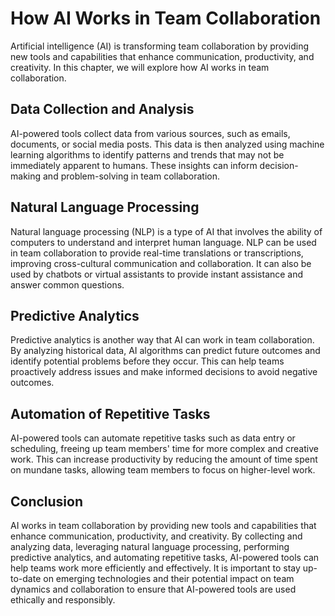 How AI Works in Team Collaboration
=====================================================================================

Artificial intelligence (AI) is transforming team collaboration by providing new tools and capabilities that enhance communication, productivity, and creativity. In this chapter, we will explore how AI works in team collaboration.

Data Collection and Analysis
----------------------------

AI-powered tools collect data from various sources, such as emails, documents, or social media posts. This data is then analyzed using machine learning algorithms to identify patterns and trends that may not be immediately apparent to humans. These insights can inform decision-making and problem-solving in team collaboration.

Natural Language Processing
---------------------------

Natural language processing (NLP) is a type of AI that involves the ability of computers to understand and interpret human language. NLP can be used in team collaboration to provide real-time translations or transcriptions, improving cross-cultural communication and collaboration. It can also be used by chatbots or virtual assistants to provide instant assistance and answer common questions.

Predictive Analytics
--------------------

Predictive analytics is another way that AI can work in team collaboration. By analyzing historical data, AI algorithms can predict future outcomes and identify potential problems before they occur. This can help teams proactively address issues and make informed decisions to avoid negative outcomes.

Automation of Repetitive Tasks
------------------------------

AI-powered tools can automate repetitive tasks such as data entry or scheduling, freeing up team members' time for more complex and creative work. This can increase productivity by reducing the amount of time spent on mundane tasks, allowing team members to focus on higher-level work.

Conclusion
----------

AI works in team collaboration by providing new tools and capabilities that enhance communication, productivity, and creativity. By collecting and analyzing data, leveraging natural language processing, performing predictive analytics, and automating repetitive tasks, AI-powered tools can help teams work more efficiently and effectively. It is important to stay up-to-date on emerging technologies and their potential impact on team dynamics and collaboration to ensure that AI-powered tools are used ethically and responsibly.
